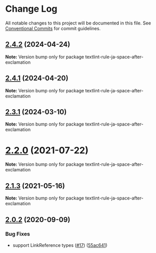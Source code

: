 # Change Log

All notable changes to this project will be documented in this file.
See [Conventional Commits](https://conventionalcommits.org) for commit guidelines.

## [2.4.2](https://github.com/textlint-ja/textlint-rule-preset-ja-spacing/compare/v2.4.1...v2.4.2) (2024-04-24)

**Note:** Version bump only for package textlint-rule-ja-space-after-exclamation





## [2.4.1](https://github.com/textlint-ja/textlint-rule-preset-ja-spacing/compare/v2.4.0...v2.4.1) (2024-04-20)

**Note:** Version bump only for package textlint-rule-ja-space-after-exclamation





## [2.3.1](https://github.com/textlint-ja/textlint-rule-preset-ja-spacing/compare/v2.3.0...v2.3.1) (2024-03-10)

**Note:** Version bump only for package textlint-rule-ja-space-after-exclamation





# [2.2.0](https://github.com/textlint-ja/textlint-rule-preset-ja-spacing/compare/v2.1.3...v2.2.0) (2021-07-22)

**Note:** Version bump only for package textlint-rule-ja-space-after-exclamation





## [2.1.3](https://github.com/textlint-ja/textlint-rule-preset-ja-spacing/compare/v2.1.2...v2.1.3) (2021-05-16)

**Note:** Version bump only for package textlint-rule-ja-space-after-exclamation





## [2.0.2](https://github.com/textlint-ja/textlint-rule-preset-ja-spacing/compare/v2.0.1...v2.0.2) (2020-09-09)


### Bug Fixes

* support LinkReference types ([#17](https://github.com/textlint-ja/textlint-rule-preset-ja-spacing/issues/17)) ([55ac641](https://github.com/textlint-ja/textlint-rule-preset-ja-spacing/commit/55ac6414fa1be700a60514fe59daac8f4ce13dd8))

